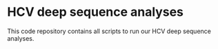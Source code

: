 # HCV deep sequence analyses

This code repository contains all scripts to run our HCV deep sequence analyses.
